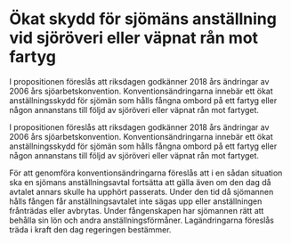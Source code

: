 # Ökat skydd för sjömäns anställning vid sjöröveri eller väpnat rån mot fartyg

I propositionen föreslås att riksdagen godkänner 2018 års ändringar av 2006 års sjöarbetskonvention. Konventionsändringarna innebär ett ökat anställningsskydd för sjömän som hålls fångna ombord på ett fartyg eller någon annanstans till följd av sjöröveri eller väpnat rån mot fartyget.

I propositionen föreslås att riksdagen godkänner 2018 års ändringar av 2006 års sjöarbetskonvention. Konventionsändringarna innebär ett ökat anställningsskydd för sjömän som hålls fångna ombord på ett fartyg eller någon annanstans till följd av sjöröveri eller väpnat rån mot fartyget.

För att genomföra konventionsändringarna föreslås att i en sådan situation ska en sjömans anställningsavtal fortsätta att gälla även om den dag då avtalet annars skulle ha upphört passerats. Under den tid då sjömannen hålls fången får anställningsavtalet inte sägas upp eller anställningen frånträdas eller avbrytas. Under fångenskapen har sjömannen rätt att behålla sin lön och andra anställningsförmåner.
Lagändringarna föreslås träda i kraft den dag regeringen bestämmer.
